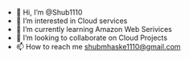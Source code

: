 - 👋 Hi, I’m @Shub1110
- 👀 I’m interested in Cloud services
- 🌱 I’m currently learning Amazon Web Serivices
- 💞️ I’m looking to collaborate on  Cloud Projects
- 📫 How to reach me shubmhaske1110@gmail.com

<!---
Shub1110/Shub1110 is a ✨ special ✨ repository because its `README.md` (this file) appears on your GitHub profile.
You can click the Preview link to take a look at your changes.
--->
